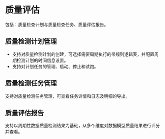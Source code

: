 # 质量评估

包括：质量检查计划与质量检查任务、质量评估报告。

## 质量检测计划管理

-   支持对质量检测计划的创建，可选择需要周期执行的带规则逻辑表，并配置周期检测计划的时间信息设置。
-   支持对计划任务的管理、启动、停止和试跑。

## 质量检测任务管理

支持对质量检测任务管理，可查看任务详情和日志及明细的导出。

## 质量评估报告

支持以周期性数据质量检测结果为基础，从多个维度对数据模型质量结果进行评分并查看。

